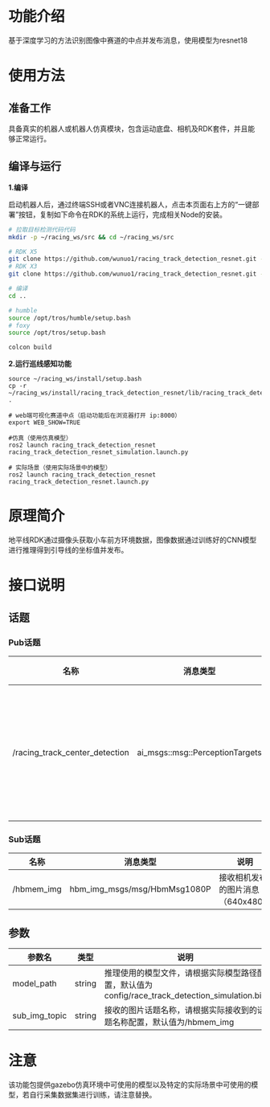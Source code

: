 # 功能介绍

基于深度学习的方法识别图像中赛道的中点并发布消息，使用模型为resnet18

# 使用方法

## 准备工作

具备真实的机器人或机器人仿真模块，包含运动底盘、相机及RDK套件，并且能够正常运行。

## 编译与运行

**1.编译**

启动机器人后，通过终端SSH或者VNC连接机器人，点击本页面右上方的“一键部署”按钮，复制如下命令在RDK的系统上运行，完成相关Node的安装。

```bash
# 拉取目标检测代码代码
mkdir -p ~/racing_ws/src && cd ~/racing_ws/src

# RDK X5
git clone https://github.com/wunuo1/racing_track_detection_resnet.git -b feature-x5
# RDK X3
git clone https://github.com/wunuo1/racing_track_detection_resnet.git -b feature-x3

# 编译
cd ..

# humble
source /opt/tros/humble/setup.bash
# foxy
source /opt/tros/setup.bash

colcon build
```

**2.运行巡线感知功能**

```shell
source ~/racing_ws/install/setup.bash
cp -r ~/racing_ws/install/racing_track_detection_resnet/lib/racing_track_detection_resnet/config/ .

# web端可视化赛道中点（启动功能后在浏览器打开 ip:8000）
export WEB_SHOW=TRUE

#仿真（使用仿真模型）
ros2 launch racing_track_detection_resnet racing_track_detection_resnet_simulation.launch.py

# 实际场景（使用实际场景中的模型）
ros2 launch racing_track_detection_resnet racing_track_detection_resnet.launch.py
```


# 原理简介

地平线RDK通过摄像头获取小车前方环境数据，图像数据通过训练好的CNN模型进行推理得到引导线的坐标值并发布。

# 接口说明

## 话题

### Pub话题

| 名称                          | 消息类型                                                     | 说明                                                   |
| ----------------------------- | ------------------------------------------------------------ | ------------------------------------------------------ |
| /racing_track_center_detection                      | ai_msgs::msg::PerceptionTargets               | 发布赛道中点的图像坐标                 |

### Sub话题
| 名称                          | 消息类型                                                     | 说明                                                   |
| ----------------------------- | ------------------------------------------------------------ | ------------------------------------------------------ |
| /hbmem_img                     | hbm_img_msgs/msg/HbmMsg1080P                                    | 接收相机发布的图片消息（640x480）                   |

## 参数

| 参数名                | 类型        | 说明   |
| --------------------- | ----------- | -------------------------------------------------------------------------------------------------- |
| model_path       | string | 推理使用的模型文件，请根据实际模型路径配置，默认值为config/race_track_detection_simulation.bin |
| sub_img_topic       | string |  接收的图片话题名称，请根据实际接收到的话题名称配置，默认值为/hbmem_img |

# 注意
该功能包提供gazebo仿真环境中可使用的模型以及特定的实际场景中可使用的模型，若自行采集数据集进行训练，请注意替换。